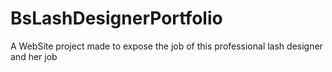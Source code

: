 # BsLashDesignerPortfolio
A WebSite project made to expose the job of this professional lash designer and her job
